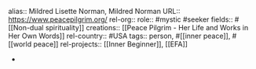 alias:: Mildred Lisette Norman, Mildred Norman
URL:: https://www.peacepilgrim.org/
rel-org::
role:: #mystic #seeker
fields:: #[[Non-dual spirituality]]
creations:: [[Peace Pilgrim - Her Life and Works in Her Own Words]]
rel-country:: #USA
tags:: person, #[[inner peace]], #[[world peace]]
rel-projects:: [[Inner Beginner]], [[EFA]]



-
